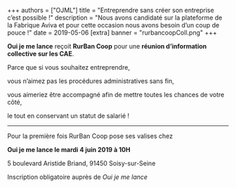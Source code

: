 +++
authors = ["OJML"]
title = "Entreprendre sans créer son entreprise c’est possible !"
description = "Nous avons candidaté sur la plateforme de la Fabrique Aviva et pour cette occasion nous avons besoin d’un coup de pouce !"
date = 2019-05-06
[extra]
banner = "rurbancoopColl.png"
+++

**Oui je me lance** reçoit **RurBan Coop** pour une **réunion d’information collective sur les CAE**.

Parce que si vous souhaitez entreprendre,

vous n’aimez pas les procédures administratives sans fin,

vous aimeriez être accompagné afin de mettre toutes les chances de votre côté,

le tout en conservant un statut de salarié !

---

Pour la première fois RurBan Coop pose ses valises chez

**Oui je me lance le mardi 4 juin 2019 à 10H**

5 boulevard Aristide Briand, 91450 Soisy-sur-Seine

Inscription obligatoire auprès de _Oui je me lance_
